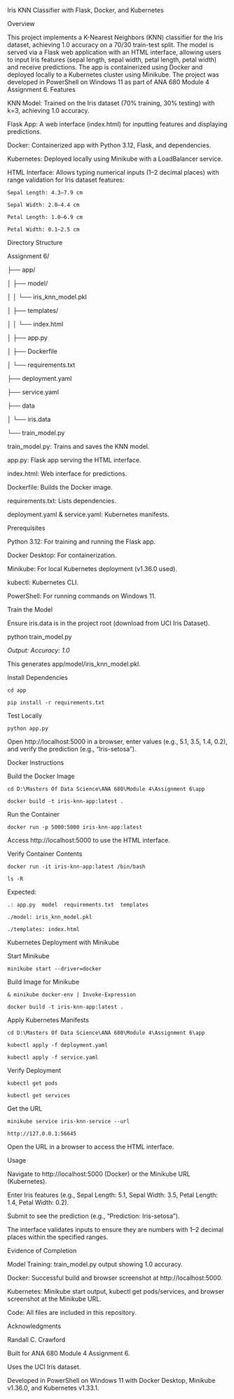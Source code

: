 Iris KNN Classifier with Flask, Docker, and Kubernetes

Overview

This project implements a K-Nearest Neighbors (KNN) classifier for the Iris dataset, achieving 1.0 accuracy on a 70/30 train-test split. The model is served via a Flask web application with an HTML interface, allowing users to input Iris features (sepal length, sepal width, petal length, petal width) and receive predictions. The app is containerized using Docker and deployed locally to a Kubernetes cluster using Minikube. The project was developed in PowerShell on Windows 11 as part of ANA 680 Module 4 Assignment 6.
Features

KNN Model: Trained on the Iris dataset (70% training, 30% testing) with k=3, achieving 1.0 accuracy.

Flask App: A web interface (index.html) for inputting features and displaying predictions.

Docker: Containerized app with Python 3.12, Flask, and dependencies.

Kubernetes: Deployed locally using Minikube with a LoadBalancer service.

HTML Interface: Allows typing numerical inputs (1–2 decimal places) with range validation for Iris dataset features:

    Sepal Length: 4.3–7.9 cm
  
    Sepal Width: 2.0–4.4 cm
  
    Petal Length: 1.0–6.9 cm
  
    Petal Width: 0.1–2.5 cm

Directory Structure

Assignment 6/

├── app/

│   ├── model/

│   │   └── iris_knn_model.pkl

│   ├── templates/

│   │   └── index.html

│   ├── app.py

│   ├── Dockerfile

│   └── requirements.txt

├── deployment.yaml

├── service.yaml

├── data

│   └── iris.data 

└── train_model.py


train_model.py: Trains and saves the KNN model.

app.py: Flask app serving the HTML interface.

index.html: Web interface for predictions.

Dockerfile: Builds the Docker image.

requirements.txt: Lists dependencies.

deployment.yaml & service.yaml: Kubernetes manifests.


Prerequisites

Python 3.12: For training and running the Flask app.

Docker Desktop: For containerization.

Minikube: For local Kubernetes deployment (v1.36.0 used).

kubectl: Kubernetes CLI.

PowerShell: For running commands on Windows 11.


Train the Model

Ensure iris.data is in the project root (download from UCI Iris Dataset).

python train_model.py

*Output: Accuracy: 1.0*

This generates app/model/iris_knn_model.pkl.


Install Dependencies

    cd app
  
    pip install -r requirements.txt
    

Test Locally

    python app.py

Open http://localhost:5000 in a browser, enter values (e.g., 5.1, 3.5, 1.4, 0.2), and verify the prediction (e.g., “Iris-setosa”).


Docker Instructions

Build the Docker Image

    cd D:\Masters Of Data Science\ANA 680\Module 4\Assignment 6\app
  
    docker build -t iris-knn-app:latest .

Run the Container

    docker run -p 5000:5000 iris-knn-app:latest

Access http://localhost:5000 to use the HTML interface.

Verify Container Contents

    docker run -it iris-knn-app:latest /bin/bash
  
    ls -R

Expected:

    .: app.py  model  requirements.txt  templates

    ./model: iris_knn_model.pkl

    ./templates: index.html


Kubernetes Deployment with Minikube

Start Minikube

    minikube start --driver=docker

Build Image for Minikube

    & minikube docker-env | Invoke-Expression
  
    docker build -t iris-knn-app:latest .

Apply Kubernetes Manifests

    cd D:\Masters Of Data Science\ANA 680\Module 4\Assignment 6\app
  
    kubectl apply -f deployment.yaml
  
    kubectl apply -f service.yaml

Verify Deployment

    kubectl get pods
  
    kubectl get services

Get the URL

    minikube service iris-knn-service --url
  
    http://127.0.0.1:56645

Open the URL in a browser to access the HTML interface.


Usage

Navigate to http://localhost:5000 (Docker) or the Minikube URL (Kubernetes).

Enter Iris features (e.g., Sepal Length: 5.1, Sepal Width: 3.5, Petal Length: 1.4, Petal Width: 0.2).

Submit to see the prediction (e.g., “Prediction: Iris-setosa”).

The interface validates inputs to ensure they are numbers with 1–2 decimal places within the specified ranges.


Evidence of Completion

Model Training: train_model.py output showing 1.0 accuracy.

Docker: Successful build and browser screenshot at http://localhost:5000.

Kubernetes: Minikube start output, kubectl get pods/services, and browser screenshot at the Minikube URL.

Code: All files are included in this repository.


Acknowledgments

Randall C. Crawford

Built for ANA 680 Module 4 Assignment 6.

Uses the UCI Iris dataset.

Developed in PowerShell on Windows 11 with Docker Desktop, Minikube v1.36.0, and Kubernetes v1.33.1.
